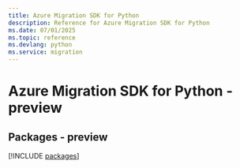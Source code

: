 ```yaml
---
title: Azure Migration SDK for Python
description: Reference for Azure Migration SDK for Python
ms.date: 07/01/2025
ms.topic: reference
ms.devlang: python
ms.service: migration
---
```

# Azure Migration SDK for Python - preview
## Packages - preview
[!INCLUDE [packages](migration-index.md)]